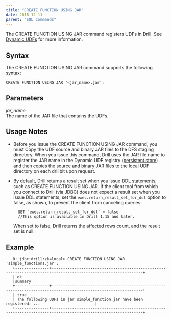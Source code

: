 ```yaml
---
title: "CREATE FUNCTION USING JAR"
date: 2018-12-11
parent: "SQL Commands"
---
```

The CREATE FUNCTION USING JAR command registers UDFs in Drill. See [Dynamic UDFs]({{site.baseurl}}/docs/dynamic-udfs/) for more information.   

## Syntax

The CREATE FUNCTION USING JAR command supports the following syntax:

    CREATE FUNCTION USING JAR '<jar_name>.jar';

## Parameters
*jar_name*  
The name of the JAR file that contains the UDFs.

## Usage Notes    
- Before you issue the CREATE FUNCTION USING JAR command, you must Copy the UDF source and binary JAR files to the DFS staging directory. When you issue this command, Drill uses the JAR file name to register the JAR name in the Dynamic UDF registry ([persistent store]({{site.baseurl}}/docs/persistent-configuration-storage/)) and then copies the source and binary JAR files to the local UDF directory on each drillbit upon request.  
   
- By default, Drill returns a result set when you issue DDL statements, such as CREATE FUNCTION USING JAR. If the client tool from which you connect to Drill (via JDBC) does not expect a result set when you issue DDL statements, set the `exec.return_result_set_for_ddl` option to false, as shown, to prevent the client from canceling queries:  

		SET `exec.return_result_set_for_ddl` = false  
		//This option is available in Drill 1.15 and later.   

	When set to false, Drill returns the affected rows count, and the result set is null.

## Example  
       0: jdbc:drill:zk=local> CREATE FUNCTION USING JAR 'simple_functions.jar';  
       +---------------+--------------------------------------------------------------------------------------------------------------+
       | ok   	
       |summary
       +---------------+--------------------------------------------------------------------------------------------------------------+
       | true
       | The following UDFs in jar simple_function.jar have been registered: ...                        |
       +---------------+--------------------------------------------------------------------------------------------------------------+          